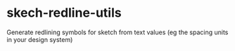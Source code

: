 # skech-redline-utils
Generate redlining symbols for sketch from text values (eg the spacing units in your design system) 

